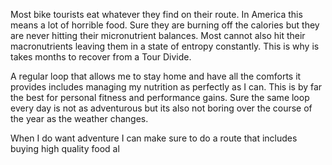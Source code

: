 Most bike tourists eat whatever they find on their route. In America this means a lot of horrible food. Sure they are burning off the calories but they are never hitting their micronutrient balances. Most cannot also hit their macronutrients leaving them in a state of entropy constantly. This is why is takes months to recover from a Tour Divide.

A regular loop that allows me to stay home and have all the comforts it provides includes managing my nutrition as perfectly as I can. This is by far the best for personal fitness and performance gains. Sure the same loop every day is not as adventurous but its also not boring over the course of the year as the weather changes.

When I do want adventure I can make sure to do a route that includes buying high quality food al